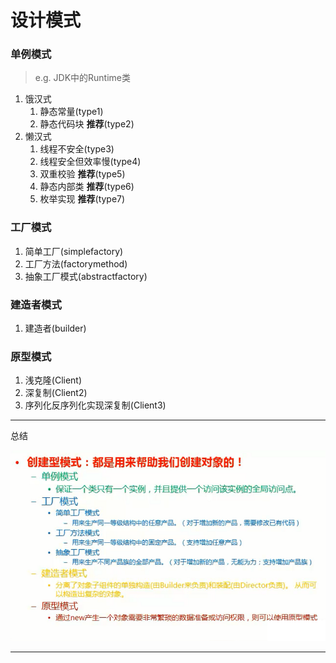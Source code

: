 # 设计模式

### 单例模式
> e.g.  JDK中的Runtime类
1. 饿汉式
    1. 静态常量(type1)
    2. 静态代码块 **推荐**(type2)
2. 懒汉式
    1. 线程不安全(type3)
    2. 线程安全但效率慢(type4)
    3. 双重校验 **推荐**(type5)
    4. 静态内部类 **推荐**(type6)
    5. 枚举实现 **推荐**(type7)
### 工厂模式
1. 简单工厂(simplefactory)
2. 工厂方法(factorymethod)
3. 抽象工厂模式(abstractfactory)
### 建造者模式
1. 建造者(builder)
### 原型模式
1. 浅克隆(Client)
2. 深复制(Client2)
3. 序列化反序列化实现深复制(Client3)

***
总结

![创建型模式总结](img/创建型模式总结.png)
***

 